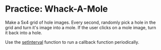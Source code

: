 # Practice: Whack-A-Mole
Make a 5x4 grid of hole images.
Every second, randomly pick a hole in the grid and turn it's image into a mole.
If the user clicks on a mole image, turn it back into a hole.

Use the [setInterval](https://developer.mozilla.org/en-US/docs/Web/API/WindowTimers/setInterval) function to run a callback function periodically.
